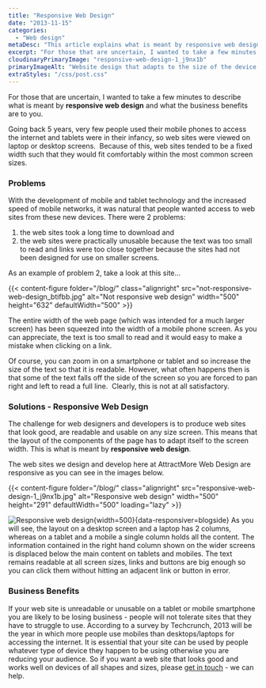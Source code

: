 ```yaml
---
title: "Responsive Web Design"
date: "2013-11-15"
categories:
  - "Web design"
metaDesc: "This article explains what is meant by responsive web design, why it's important and what the business benefits are to you."
excerpt: "For those that are uncertain, I wanted to take a few minutes to describe what is meant by responsive web design and the significant business benefits that can be obtained."
cloudinaryPrimaryImage: "responsive-web-design-1_j9nx1b"
primaryImageAlt: "Website design that adapts to the size of the device it's displayed on"
extraStyles: "/css/post.css"
---
```


For those that are uncertain, I wanted to take a few minutes to describe what is meant by **responsive web design** and what the business benefits are to you.

Going back 5 years, very few people used their mobile phones to access the internet and tablets were in their infancy, so web sites were viewed on laptop or desktop screens.  Because of this, web sites tended to be a fixed width such that they would fit comfortably within the most common screen sizes.

### Problems

With the development of mobile and tablet technology and the increased speed of mobile networks, it was natural that people wanted access to web sites from these new devices. There were 2 problems:

1. the web sites took a long time to download and
2. the web sites were practically unusable because the text was too small to read and links were too close together because the sites had not been designed for use on smaller screens.

As an example of problem 2, take a look at this site…

{{< content-figure folder="/blog/"
class="alignright"
src="not-responsive-web-design_btifbb.jpg"
alt="Not responsive web design"
width="500" height="632" defaultWidth="500" >}}

The entire width of the web page (which was intended for a much larger screen) has been squeezed into the width of a mobile phone screen. As you can appreciate, the text is too small to read and it would easy to make a mistake when clicking on a link.

Of course, you can zoom in on a smartphone or tablet and so increase the size of the text so that it is readable. However, what often happens then is that some of the text falls off the side of the screen so you are forced to pan right and left to read a full line.  Clearly, this is not at all satisfactory.

### Solutions - Responsive Web Design

The challenge for web designers and developers is to produce web sites that look good, are readable and usable on any size screen. This means that the layout of the components of the page has to adapt itself to the screen width. This is what is meant by **responsive web design**.

The web sites we design and develop here at AttractMore Web Design are responsive as you can see in the images below.

{{< content-figure folder="/blog/"
class="alignright"
src="responsive-web-design-1_j9nx1b.jpg"
alt="Responsive web design"
width="500" height="291" defaultWidth="500"
loading="lazy" >}}

![Responsive web design](/optim/blog/responsive-web-design-1.jpg){width=500}{data-responsiver=blogside}
As you will see, the layout on a desktop screen and a laptop has 2 columns, whereas on a tablet and a mobile a single column holds all the content. The information contained in the right hand column shown on the wider screens is displaced below the main content on tablets and mobiles. The text remains readable at all screen sizes, links and buttons are big enough so you can click them without hitting an adjacent link or button in error.

### Business Benefits

If your web site is unreadable or unusable on a tablet or mobile smartphone you are likely to be losing business - people will not tolerate sites that they have to struggle to use. According to a survey by Techcrunch, 2013 will be the year in which more people use mobiles than desktops/laptops for accessing the internet. It is essential that your site can be used by people whatever type of device they happen to be using otherwise you are reducing your audience. So if you want a web site that looks good and works well on devices of all shapes and sizes, please [get in touch](/contact/ "Contact") - we can help.
